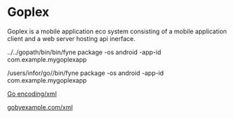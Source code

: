 # Goplex

Goplex is a mobile application eco system consisting of a mobile application client and a web server hosting api inerface.

../../gopath/bin/bin/fyne package -os android -app-id com.example.mygoplexapp

/users/infor/go//bin/fyne package -os android -app-id com.example.mygoplexapp


[Go encoding/xml](https://pkg.go.dev/encoding/xml)

[gobyexample.com/xml](https://gobyexample.com/xml)
